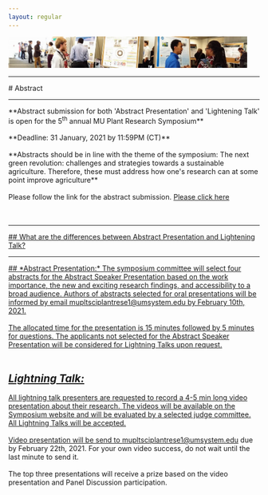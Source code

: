 ```yaml
---
layout: regular
---
```



<img src="/posterview.jpg" style="max-width:95%"/>
<hr style="clear: both;" />
# Abstract
<hr style="clear: both;" />
**Abstract submission for both 'Abstract Presentation' and 'Lightening Talk' is open for the 5<sup>th</sup> annual MU Plant Research Symposium** 
<br/><br/>
**Deadline: 31 January, 2021 by 11:59PM (CT)**
<br/><br/>
**Abstracts should be in line with the theme of the symposium: The next green revolution: challenges and strategies towards a sustainable agriculture. Therefore, these must address how one's research can at some point improve agriculture**
<br/><br/>
Please follow the link for the abstract submission. <a href="https://docs.google.com/forms/d/e/1FAIpQLSdboRNFQZRiMRHCT4cOu78Mg9E0iv1sAy76VWY4l2xqpFj8FQ/viewform?usp=sf_link" target="_blank"> Please click here
<br/><br/><br/>

<hr style="clear: both;" />
## What are the differences between Abstract Presentation and Lightening Talk?
<hr style="clear: both;" />
## *Abstract Presentation:*
The symposium committee will select four abstracts for the Abstract Speaker Presentation based on the work importance, the new and exciting research findings, and accessibility to a broad audience. Authors of abstracts selected for oral presentations will be informed by email mupltsciplantrese1@umsystem.edu by February 10th, 2021.
<br/><br/>
The allocated time for the presentation is 15 minutes followed by 5 minutes for questions. The applicants not selected for the Abstract Speaker Presentation will be considered for Lightning Talks upon request.
<br/><br/>

## *Lightning Talk:*
All lightning talk presenters are requested to record a 4-5 min long video presentation about their research. The videos will be available on the Symposium website and will be evaluated by a selected judge committee. All Lightning Talks will be accepted.
<br/><br/>
Video presentation will be send to mupltsciplantrese1@umsystem.edu due by February 22th, 2021. For your own video success, do not wait until the last minute to send it.
<br/><br/>
The top three presentations will receive a prize based on the video presentation and Panel Discussion participation.
